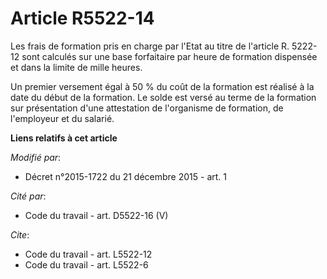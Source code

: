 # Article R5522-14

Les frais de formation pris en charge par l'Etat au titre de l'article R. 5222-12 sont calculés sur une base forfaitaire par
heure de formation dispensée et dans la limite de mille heures. 

Un premier versement égal à 50 % du coût de la formation est réalisé à la date du début de la formation. Le solde est versé
au terme de la formation sur présentation d'une attestation de l'organisme de formation, de l'employeur et du salarié.

**Liens relatifs à cet article**

_Modifié par_:

  - Décret n°2015-1722 du 21 décembre 2015 - art. 1

_Cité par_:

  - Code du travail - art. D5522-16 (V)

_Cite_:

  - Code du travail - art. L5522-12
  - Code du travail - art. L5522-6
